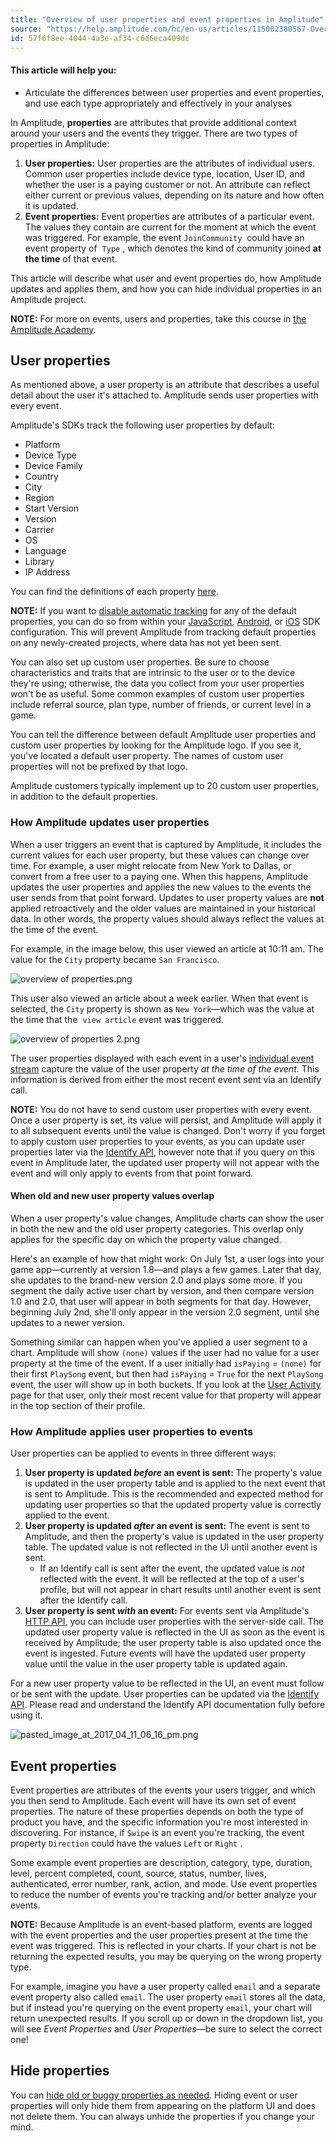 ```yaml
---
title: "Overview of user properties and event properties in Amplitude"
source: "https://help.amplitude.com/hc/en-us/articles/115002380567-Overview-of-user-properties-and-event-properties-in-Amplitude"
id: 57f6f8ee-4044-4a3e-af34-c6d6eca409dc
---
```


#### This article will help you:

* Articulate the differences between user properties and event properties, and use each type appropriately and effectively in your analyses

In Amplitude, **properties** are attributes that provide additional context around your users and the events they trigger. There are two types of properties in Amplitude:

1. **User properties:** User properties are the attributes of individual users. Common user properties include device type, location, User ID, and whether the user is a paying customer or not. An attribute can reflect either current or previous values, depending on its nature and how often it is updated.
2. **Event properties:** Event properties are attributes of a particular event. The values they contain are current for the moment at which the event was triggered. For example, the event  `JoinCommunity`  could have an event property of  `Type` , which denotes the kind of community joined **at the time** of that event.

This article will describe what user and event properties do, how Amplitude updates and applies them, and how you can hide individual properties in an Amplitude project.

**NOTE:** For more on events, users and properties, take this course in [the Amplitude Academy](https://academy.amplitude.com/amplitude-getting-started-with-analytics/1092674/scorm/40m548g557cd).

## User properties

As mentioned above, a user property is an attribute that describes a useful detail about the user it's attached to. Amplitude sends user properties with every event. 

Amplitude's SDKs track the following user properties by default:

* Platform
* Device Type
* Device Family
* Country
* City
* Region
* Start Version
* Version
* Carrier
* OS
* Language
* Library
* IP Address

You can find the definitions of each property [here](/docs/get-started/user-property-definitions).

**NOTE:** If you want to [disable automatic tracking](https://www.docs.developers.amplitude.com/guides/cookies-consent-mgmt-guide/) for any of the default properties, you can do so from within your [JavaScript](/docs/hc/en-us/articles/115001361248-JavaScript-SDK-Installation#settings-configuration-options), [Android](/docs/hc/en-us/articles/115002935588-Android-SDK-Installation#disable-automatic-tracking-of-user-properties), or [iOS](/docs/hc/en-us/articles/115002278527-iOS-SDK-Installation#disable-automatic-tracking-of-user-properties) SDK configuration. This will prevent Amplitude from tracking default properties on any newly-created projects, where data has not yet been sent.

You can also set up custom user properties. Be sure to choose characteristics and traits that are intrinsic to the user or to the device they're using; otherwise, the data you collect from your user properties won't be as useful. Some common examples of custom user properties include referral source, plan type, number of friends, or current level in a game.

You can tell the difference between default Amplitude user properties and custom user properties by looking for the Amplitude logo. If you see it, you've located a default user property. The names of custom user properties will not be prefixed by that logo.

Amplitude customers typically implement up to 20 custom user properties, in addition to the default properties.

### How Amplitude updates user properties

When a user triggers an event that is captured by Amplitude, it includes the current values for each user property, but these values can change over time. For example, a user might relocate from New York to Dallas, or convert from a free user to a paying one. When this happens, Amplitude updates the user properties and applies the new values to the events the user sends from that point forward. Updates to user property values are **not** applied retroactively and the older values are maintained in your historical data. In other words, the property values should always reflect the values at the time of the event. 

For example, in the image below, this user viewed an article at 10:11 am. The value for the  `City` property became `San Francisco`.

![overview of properties.png](/docs/output/img/data/overview-of-properties-png.png)

This user also viewed an article about a week earlier. When that event is selected, the  `City` property is shown as `New York`—which was the value at the time that the  `view article` event was triggered.

![overview of properties 2.png](/docs/output/img/data/overview-of-properties-2-png.png)

The user properties displayed with each event in a user's [individual event stream](/docs/analytics/user-data-lookup) capture the value of the user property *at the time of the event*. This information is derived from either the most recent event sent via an Identify call.

**NOTE:** You do not have to send custom user properties with every event. Once a user property is set, its value will persist, and Amplitude will apply it to all subsequent events until the value is changed. Don't worry if you forget to apply custom user properties to your events, as you can update user properties later via the [Identify API](/docs/hc/articles/205406617), however note that if you query on this event in Amplitude later, the updated user property will not appear with the event and will only apply to events from that point forward. 

#### When old and new user property values overlap

When a user property's value changes, Amplitude charts can show the user in both the new and the old user property categories. This overlap only applies for the specific day on which the property value changed.

Here's an example of how that might work: On July 1st, a user logs into your game app—currently at version 1.8—and plays a few games. Later that day, she updates to the brand-new version 2.0 and plays some more. If you segment the daily active user chart by version, and then compare version 1.0 and 2.0, that user will appear in both segments for that day. However, beginning July 2nd, she'll only appear in the version 2.0 segment, until she updates to a newer version.

Something similar can happen when you've applied a user segment to a chart. Amplitude will show  `(none)`  values if the user had no value for a user property at the time of the event. If a user initially had  `isPaying`  =  `(none)`  for their first  `PlaySong`  event, but then had  `isPaying`  =  `True` for the next  `PlaySong`  event, the user will show up in both buckets. If you look at the [User Activity](/docs/analytics/user-data-lookup) page for that user, only their most recent value for that property will appear in the top section of their profile.

### How Amplitude applies user properties to events

User properties can be applied to events in three different ways:

1. **User property is updated *before* an event is sent:** The property's value is updated in the user property table and is applied to the next event that is sent to Amplitude. This is the recommended and expected method for updating user properties so that the updated property value is correctly applied to the event.
2. **User property is updated *after* an event is sent:** The event is sent to Amplitude, and then the property's value is updated in the user property table. The updated value is not reflected in the UI until another event is sent.
	* If an Identify call is sent after the event, the updated value is *not* reflected with the event. It will be reflected at the top of a user's profile, but will not appear in chart results until another event is sent after the Identify call.
3. **User property is sent *with* an event:** For events sent via Amplitude's [HTTP API](/docs/hc/en-us/articles/204771828-HTTP-API), you can include user properties with the server-side call. The updated user property value is reflected in the UI as soon as the event is received by Amplitude; the user property table is also updated once the event is ingested. Future events will have the updated user property value until the value in the user property table is updated again.

For a new user property value to be reflected in the UI, an event must follow or be sent with the update. User properties can be updated via the [Identify API](https://developers.amplitude.com/docs/identify-api). Please read and understand the Identify API documentation fully before using it.

![pasted_image_at_2017_04_11_06_16_pm.png](/docs/output/img/data/pasted-image-at-2017-04-11-06-16-pm-png.png)

## Event properties

Event properties are attributes of the events your users trigger, and which you then send to Amplitude. Each event will have its own set of event properties. The nature of these properties depends on both the type of product you have, and the specific information you're most interested in discovering. For instance, if  `Swipe`  is an event you're tracking, the event property  `Direction`  could have the values  `Left`  or  `Right` .

Some example event properties are description, category, type, duration, level, percent completed, count, source, status, number, lives, authenticated, error number, rank, action, and mode. Use event properties to reduce the number of events you're tracking and/or better analyze your events.

**NOTE:** Because Amplitude is an event-based platform, events are logged with the event properties and the user properties present at the time the event was triggered. This is reflected in your charts. If your chart is not be returning the expected results, you may be querying on the wrong property type.  
  
For example, imagine you have a user property called `email` and a separate event property also called `email`. The user property `email` stores all the data, but if instead you're querying on the event property `email`, your chart will return unexpected results. If you scroll up or down in the dropdown list, you will see *Event Properties* and *User Properties*—be sure to select the correct one!

## Hide properties

You can [hide old or buggy properties as needed](/docs/data/remove-invalid-data). Hiding event or user properties will only hide them from appearing on the platform UI and does not delete them. You can always unhide the properties if you change your mind.
